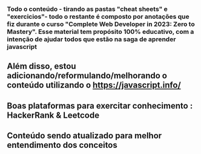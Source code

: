 ### Todo o conteúdo - tirando as pastas "cheat sheets" e "exercicios"- todo o restante é composto por anotações que fiz durante o curso "Complete Web Developer in 2023: Zero to Mastery". Esse material tem propósito 100% educativo, com a intenção de ajudar todos que estão na saga de aprender javascript

## Além disso, estou adicionando/reformulando/melhorando o conteúdo utilizando o https://javascript.info/


## Boas plataformas para exercitar conhecimento : HackerRank & Leetcode


## Conteúdo sendo atualizado para melhor entendimento dos conceitos
